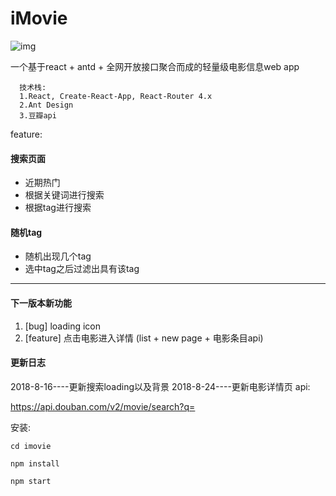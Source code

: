 # iMovie
![img](https://ss0.baidu.com/73x1bjeh1BF3odCf/it/u=3880303282,404230604&fm=85&s=7FAC346257B57786A06CC2C60200E0A3)

一个基于react + antd + 全网开放接口聚合而成的轻量级电影信息web app
 
```
  技术栈:
  1.React, Create-React-App, React-Router 4.x
  2.Ant Design
  3.豆瓣api
```
feature:  
#### 搜索页面
  - 近期热门
  - 根据关键词进行搜索
  - 根据tag进行搜索 
#### 随机tag
  - 随机出现几个tag
  - 选中tag之后过滤出具有该tag
-----------------------------
#### 下一版本新功能
1. [bug] loading icon
2. [feature] 点击电影进入详情 (list + new page + 电影条目api)

#### 更新日志
2018-8-16----更新搜索loading以及背景
2018-8-24----更新电影详情页
api: 

https://api.douban.com/v2/movie/search?q=

安装: 
```
cd imovie 

npm install

npm start

```

